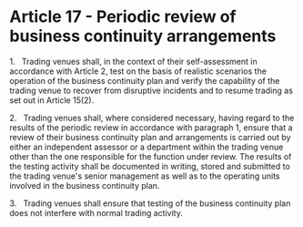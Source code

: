 # Article 17 - Periodic review of business continuity arrangements


1.   Trading venues shall, in the context of their self-assessment in accordance with Article 2, test on the basis of realistic scenarios the operation of the business continuity plan and verify the capability of the trading venue to recover from disruptive incidents and to resume trading as set out in Article 15(2).

2.   Trading venues shall, where considered necessary, having regard to the results of the periodic review in accordance with paragraph 1, ensure that a review of their business continuity plan and arrangements is carried out by either an independent assessor or a department within the trading venue other than the one responsible for the function under review. The results of the testing activity shall be documented in writing, stored and submitted to the trading venue's senior management as well as to the operating units involved in the business continuity plan.

3.   Trading venues shall ensure that testing of the business continuity plan does not interfere with normal trading activity.

